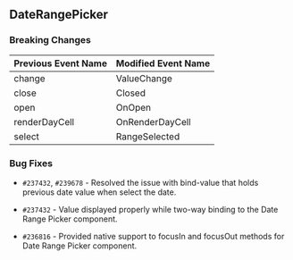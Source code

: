 ## DateRangePicker

### Breaking Changes

|Previous Event Name|Modified Event Name|
|-----------|-----------|
|change|ValueChange|
|close|Closed|
|open|OnOpen|
|renderDayCell|OnRenderDayCell|
|select|RangeSelected|

### Bug Fixes

- `#237432`, `#239678` - Resolved the issue with bind-value that holds previous date value when select the date.

- `#237432` - Value displayed properly while two-way binding to the Date Range Picker component.

- `#236816` - Provided native support to focusIn and focusOut methods for Date Range Picker component.
